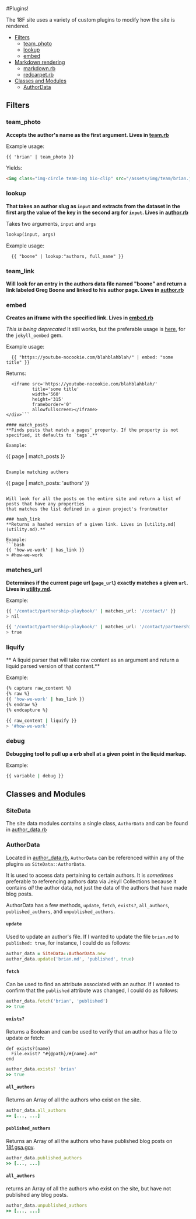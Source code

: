 #Plugins!

The 18F site uses a variety of custom plugins to modify how the site is rendered.

* [Filters](#filters)
  * [team_photo](#team_photo)
  * [lookup](#lookup)
  * [embed](#embed)
* [Markdown rendering](#markdown-rendering)
  * [markdown.rb](markdown.rb)
  * [redcarpet.rb](redcarpet.rb)
* [Classes and Modules](#classes-and-modules)
  * [AuthorData](#author-data)

## Filters

### team_photo
**Accepts the author's name as the first argument. Lives in [team.rb](team.rb)**

Example usage:

```liquid
{{ 'brian' | team_photo }}
```

Yields:

```html
<img class="img-circle team-img bio-clip" src="/assets/img/team/brian.jpg" alt="18F team member Brian Hedberg">
```

### lookup
**That takes an author slug as `input` and extracts from the dataset in the first arg the value of the key in the second arg for `input`. Lives in [author.rb](author.rb)**

Takes two arguments, `input` and `args`

```ruby
lookup(input, args)
```

Example usage:

```liquid
  {{ "boone" | lookup:"authors, full_name" }}
```

### team_link
**Will look for an entry in the authors data file named "boone" and return a link labeled Greg Boone and linked to his author page. Lives in [author.rb](author.rb)**


### embed
**Creates an iframe with the specified link. Lives in [embed.rb](embed.rb)**

*This is being deprecated* It still works, but the preferable usage is [here](https://github.com/18F/jekyll-oembed#usage), for the `jekyll_oembed` gem.

Example usage:

```liquid
  {{ "https://youtube-nocookie.com/blahblahblah/" | embed: "some title" }}
```

Returns:

```<div class='embed-container'>
  <iframe src='https://youtube-nocookie.com/blahblahblah/'
          title='some title'
          width='560'
          height='315'
          frameborder='0'
          allowfullscreen></iframe>
</div>```

#### match_posts
**Finds posts that match a pages' property. If the property is not specified, it defaults to `tags`.**

Example:
```
{{ page | match_posts }}
```

Example matching authors
```
{{ page | match_posts: 'authors' }}
```

Will look for all the posts on the entire site and return a list of posts that have any properties
that matches the list defined in a given project's frontmatter

### hash_link
**Returns a hashed version of a given link. Lives in [utility.md](utility.md).**

Example:
```bash
{{ 'how-we-work' | has_link }}
> #how-we-work
```


### matches_url
**Determines if the current page url (`page_url`) exactly matches a given `url`. Lives in [utility.md](utility.md).**

Example:
```bash
{{ '/contact/partnership-playbook/' | matches_url: '/contact/' }}
> nil

{{ '/contact/partnership-playbook/' | matches_url: '/contact/partnership-playbook/' }}
> true
```

### liquify
** A liquid parser that will take raw content as an argument and return a liquid parsed version of that content.**

Example:
```bash
{% capture raw_content %}
{% raw %}
{{ 'how-we-work' | has_link }}
{% endraw %}
{% endcapture %}

{{ raw_content | liquify }}
> '#how-we-work'
```


### debug
**Debugging tool to pull up a erb shell at a given point in the liquid markup.**

Example:
```bash
{{ variable | debug }}

```



## Classes and Modules

### SiteData

The site data modules contains a single class, `AuthorData` and can be found in [author_data.rb](author_data.rb)

### AuthorData

Located in [author_data.rb](author_data.rb), `AuthorData` can be referenced within any of the plugins as `SiteData::AuthorData`.

It is used to access data pertaining to certain authors. It is _sometimes_ preferable to referencing authors data via Jekyll Collections because it contains _all_ the author data, not just the data of the authors that have made blog posts.

AuthorData has a few methods, `update`, `fetch`, `exists?`, `all_authors`, `published_authors`, and `unpublished_authors`.

#### `update`
Used to update an author's file. If I wanted to update the file `brian.md` to `published: true`, for instance, I could do as follows:

```ruby
author_data = SiteData::AuthorData.new
author_data.update('brian.md', 'published', true)
```

#### `fetch`
Can be used to find an attribute associated with an author. If I wanted to confirm that the `published` attribute was changed, I could do as follows:

```ruby
author_data.fetch('brian', 'published')
>> true
```

#### `exists?`
Returns a Boolean and can be used to verify that an author has a file to update or fetch:

    def exists?(name)
      File.exist? "#{@path}/#{name}.md"
    end

```ruby
author_data.exists? 'brian'
>> true
```

#### `all_authors`
Returns an Array of all the authors who exist on the site.

```ruby
author_data.all_authors
>> [..., ...]
```

#### `published_authors`
Returns an Array of all the authors who have published blog posts on [18f.gsa.gov](https://18f.gsa.gov).

```ruby
author_data.published_authors
>> [..., ...]
```

#### `all_authors`
returns an Array of all the authors who exist on the site, but have not published any blog posts.

```ruby
author_data.unpublished_authors
>> [..., ...]
```
